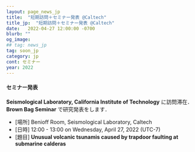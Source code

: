 ```yaml
---
layout: page_news_jp
title:  "短期訪問＋セミナー発表 @Caltech"
title_jp:  "短期訪問＋セミナー発表 @Caltech"
date:   2022-04-27 12:00:00 -0700
blurb: ""
og_image:
## tag: news_jp
tag: soon_jp
category: jp
cont: セミナー
year: 2022
---
```


#### **セミナー発表**

**Seismological Laboratory, California Institute of Technology** に訪問滞在．**Brown Bag Seminar** で研究発表をします．

- [場所] Benioff Room, Seismological Laboratory, Caltech
- [日時] 12:00 - 13:00 on Wednesday, April 27, 2022 (UTC-7)
- [題目] **Unusual volcanic tsunamis caused by trapdoor faulting at submarine calderas**
